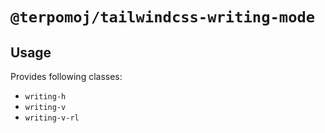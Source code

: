 # `@terpomoj/tailwindcss-writing-mode`

## Usage

Provides following classes:

 - `writing-h`
 - `writing-v`
 - `writing-v-rl`

